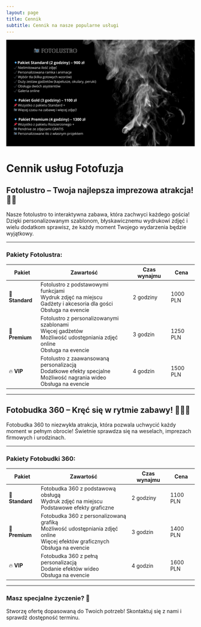 ```yaml
---
layout: page
title: Cennik
subtitle: Cennik na nasze popularne usługi
---
```


<img src="/assets/img/cennik.png" alt="cennik">

# Cennik usług Fotofuzja

## Fotolustro – Twoja najlepsza imprezowa atrakcja! 📸✨
Nasze fotolustro to interaktywna zabawa, która zachwyci każdego gościa! Dzięki personalizowanym szablonom, błyskawicznemu wydrukowi zdjęć i wielu dodatkom sprawisz, że każdy moment Twojego wydarzenia będzie wyjątkowy.

---

### Pakiety Fotolustra:
| Pakiet        | Zawartość                                     | Czas wynajmu  | Cena     |
|---------------|-----------------------------------------------|--------------|----------|
| 💎 **Standard** | Fotolustro z podstawowymi funkcjami <br> Wydruk zdjęć na miejscu <br> Gadżety i akcesoria dla gości <br> Obsługa na evencie | 2 godziny    | 1000 PLN |
| 🌟 **Premium** | Fotolustro z personalizowanymi szablonami <br> Więcej gadżetów <br> Możliwość udostępniania zdjęć online <br> Obsługa na evencie | 3 godzin    | 1250 PLN |
| 🔥 **VIP**     | Fotolustro z zaawansowaną personalizacją <br> Dodatkowe efekty specjalne <br> Możliwość nagrania wideo <br> Obsługa na evencie  | 4 godzin    | 1500 PLN |

---

## Fotobudka 360 – Kręć się w rytmie zabawy! 🎥💃🕺
Fotobudka 360 to niezwykła atrakcja, która pozwala uchwycić każdy moment w pełnym obrocie! Świetnie sprawdza się na weselach, imprezach firmowych i urodzinach.

---

### Pakiety Fotobudki 360:
| Pakiet        | Zawartość                                     | Czas wynajmu  | Cena     |
|---------------|-----------------------------------------------|--------------|----------|
| 💎 **Standard** | Fotobudka 360 z podstawową obsługą <br> Wydruk zdjęć na miejscu <br> Podstawowe efekty graficzne | 2 godziny    | 1100 PLN |
| 🌟 **Premium** | Fotobudka 360 z personalizowaną grafiką <br> Możliwość udostępniania zdjęć online <br> Więcej efektów graficznych <br> Obsługa na evencie | 3 godzin    | 1400 PLN |
| 🔥 **VIP**     | Fotobudka 360 z pełną personalizacją <br> Dodanie efektów wideo <br> Obsługa na evencie | 4 godzin    | 1600 PLN |

---

### Masz specjalne życzenie? 📩
Stworzę ofertę dopasowaną do Twoich potrzeb! Skontaktuj się z nami i sprawdź dostępność terminu.



